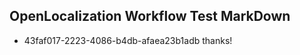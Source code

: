 ## OpenLocalization Workflow Test MarkDown
* 43faf017-2223-4086-b4db-afaea23b1adb thanks!

<!--HONumber=Sep16_HO1-->


